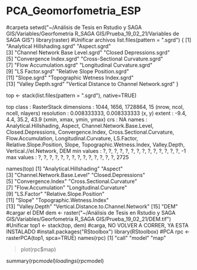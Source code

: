 # PCA_Geomorfometria_ESP
#carpeta
setwd("~/Análisis de Tesis en Rstudio y SAGA GIS/Variables/Georfometria R_SAGA GIS/Prueba_19_02_21/Variables de SAGA GIS")
library(raster)
#Unificar archivos
list.files(pattern = ".sgrd")
{
 [1] "Analytical Hillshading.sgrd"               "Aspect.sgrd"                              
 [3] "Channel Network Base Level.sgrd"           "Closed Depressions.sgrd"                  
 [5] "Convergence Index.sgrd"                    "Cross-Sectional Curvature.sgrd"           
 [7] "Flow Accumulation.sgrd"                    "Longitudinal Curvature.sgrd"              
 [9] "LS Factor.sgrd"                            "Relative Slope Position.sgrd"             
[11] "Slope.sgrd"                                "Topographic Wetness Index.sgrd"           
[13] "Valley Depth.sgrd"                         "Vertical Distance to Channel Network.sgrd"
}

top <- stack(list.files(pattern = ".sgrd"), native=TRUE)

top
class      : RasterStack 
dimensions : 1044, 1656, 1728864, 15  (nrow, ncol, ncell, nlayers)
resolution : 0.008333333, 0.008333333  (x, y)
extent     : -9.4, 4.4, 35.2, 43.9  (xmin, xmax, ymin, ymax)
crs        : NA 
names      : Analytical.Hillshading, Aspect, Channel.Network.Base.Level, Closed.Depressions, Convergence.Index, Cross.Sectional.Curvature, Flow.Accumulation, Longitudinal.Curvature, LS.Factor, Relative.Slope.Position, Slope, Topographic.Wetness.Index, Valley.Depth, Vertical.//el.Network,  DEM 
min values :                      ?,      ?,                          ?,                  ?,                 ?,                         ?,                 ?,                      ?,         ?,                       ?,     ?,                         ?,            ?,                     ?,   -1 
max values :                      ?,      ?,                          ?,                  ?,                 ?,                         ?,                 ?,                      ?,         ?,                       ?,     ?,                         ?,            ?,                     ?, 2725 

names(top)
 [1] "Analytical.Hillshading"               "Aspect"                              
 [3] "Channel.Network.Base.Level"           "Closed.Depressions"                  
 [5] "Convergence.Index"                    "Cross.Sectional.Curvature"           
 [7] "Flow.Accumulation"                    "Longitudinal.Curvature"              
 [9] "LS.Factor"                            "Relative.Slope.Position"             
[11] "Slope"                                "Topographic.Wetness.Index"           
[13] "Valley.Depth"                         "Vertical.Distance.to.Channel.Network"
[15] "DEM"     
#cargar el DEM
dem <- raster("~/Análisis de Tesis en Rstudio y SAGA GIS/Variables/Georfometria R_SAGA GIS/Prueba_19_02_21/DEM.tif")
#Unificar
top1 <- stack(top, dem)
#carga, NO VOLVER A CORRER, YA ESTA INSTALADO
#install.packages("RStoolbox")
library(RStoolbox)
#PCA
rpc <- rasterPCA(top1, spca=TRUE)
 names(rpc)
[1] "call"  "model" "map"  
> plot(rpc$map)
> 



summary(rpc$model) 
loadings(rpc$model)

